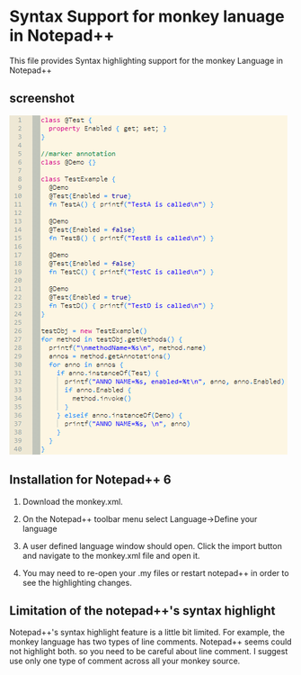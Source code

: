 # Syntax Support for monkey lanuage in Notepad++

This file provides Syntax highlighting support for the monkey Language in Notepad++

## screenshot

![Notepad++](screenshot.png)

## Installation for Notepad++ 6

1. Download the monkey.xml.

2. On the Notepad++ toolbar menu select Language->Define your language

3. A user defined language window should open. Click the import button and navigate to the monkey.xml file and open it.

4. You may need to re-open your .my files or restart notepad++ in order to see the highlighting changes.

## Limitation of the notepad++'s syntax highlight

Notepad++'s syntax highlight feature is a little bit limited. For example, the monkey language has two types of line comments. Notepad++ seems could not highlight both. so you need to be careful about line comment. I suggest use only one type of comment across all your monkey source.